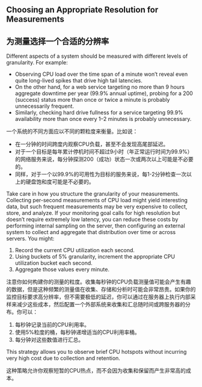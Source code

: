 ## **Choosing an Appropriate Resolution for Measurements**

## **为测量选择一个合适的分辨率**

Different aspects of a system should be measured with different levels of granularity. For example:

* Observing CPU load over the time span of a minute won’t reveal even quite long-lived spikes that drive high tail latencies.
* On the other hand, for a web service targeting no more than 9 hours aggregate downtime per year (99.9% annual uptime), probing for a 200 (success) status more than once or twice a minute is probably unnecessarily frequent.
* Similarly, checking hard drive fullness for a service targeting 99.9% availability more than once every 1–2 minutes is probably unnecessary.

一个系统的不同方面应以不同的颗粒度来衡量。比如说：

* 在一分钟的时间跨度内观察CPU负载，甚至不会发现高尾部延迟。
* 对于一个目标是每年累计停机时间不超过9小时（年正常运行时间为99.9%）的网络服务来说，每分钟探测200（成功）状态一次或两次以上可能是不必要的。
* 同样，对于一个以99.9%的可用性为目标的服务来说，每1-2分钟检查一次以上的硬盘饱和度可能是不必要的。

Take care in how you structure the granularity of your measurements. Collecting per-second measurements of CPU load might yield interesting data, but such frequent measurements may be very expensive to collect, store, and analyze. If your monitoring goal calls for high resolution but doesn’t require extremely low latency, you can reduce these costs by performing internal sampling on the server, then configuring an external system to collect and aggregate that distribution over time or across servers. You might:

1. Record the current CPU utilization each second.
2. Using buckets of 5% granularity, increment the appropriate CPU utilization bucket each second.
3. Aggregate those values every minute.

注意你如何构建你的测量的粒度。收集每秒钟的CPU负载测量值可能会产生有趣的数据，但是这种频繁的测量值在收集、存储和分析时可能会非常昂贵。如果你的监控目标要求高分辨率，但不需要极低的延迟，你可以通过在服务器上执行内部采样来减少这些成本，然后配置一个外部系统来收集和汇总随时间或跨服务器的分布。你可以：

1. 每秒钟记录当前的CPU利用率。
2. 使用5%粒度的桶，每秒钟递增适当的CPU利用率桶。
3. 每分钟对这些数值进行汇总。

This strategy allows you to observe brief CPU hotspots without incurring very high cost due to collection and retention.

这种策略允许你观察短暂的CPU热点，而不会因为收集和保留而产生非常高的成本。
